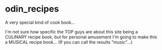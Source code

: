 # odin_recipes
A very special kind of cook book...

I'm not sure how specific the TOP guys are about
this site being a CULINARY recipe book, but for
personal amusement I'm going to make this a
MUSICAL recipe book... (If you can call the results
"music"...)
